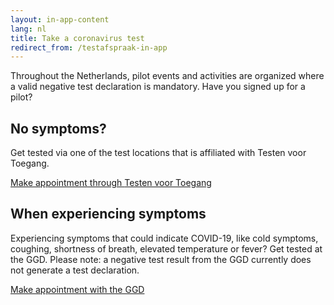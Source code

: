 ```yaml
---
layout: in-app-content
lang: nl
title: Take a coronavirus test
redirect_from: /testafspraak-in-app
---
```

Throughout the Netherlands, pilot events and activities are organized where a valid negative test declaration is mandatory. Have you signed up for a pilot?

## No symptoms?
Get tested via one of the test locations that is affiliated with Testen voor Toegang.

<a href="https://www.testenvoortoegang.nl" class="btn btn--cta">Make appointment<span class="screen-reader-text"> through <span lang="nl">Testen voor Toegang</span></span></a>

## When experiencing symptoms
Experiencing symptoms that could indicate COVID-19, like cold symptoms, coughing, shortness of breath, elevated temperature or fever? Get tested at the GGD. Please note: a negative test result from the GGD currently does not generate a test declaration. 

<a href="https://www.coronatest.nl" class="btn btn--cta">Make appointment<span class="screen-reader-text"> with the GGD</span></a>
